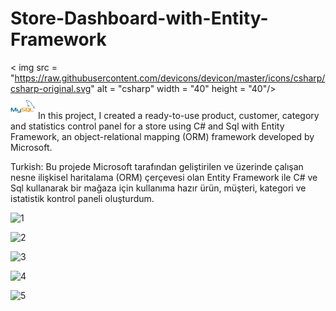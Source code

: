 # Store-Dashboard-with-Entity-Framework
< img src = "https://raw.githubusercontent.com/devicons/devicon/master/icons/csharp/csharp-original.svg" alt = "csharp" width = "40" height = "40"/>  
<img src = "https://raw.githubusercontent.com/devicons/devicon/master/icons/mysql/mysql-original-wordmark.svg" alt = "mysql" width = "40" height = "40"/>
In this project, I created a ready-to-use product, customer, category and statistics control panel for a store using C# and Sql with Entity Framework, an object-relational mapping (ORM) framework developed by Microsoft.

Turkish: Bu projede Microsoft tarafından geliştirilen ve üzerinde çalışan nesne ilişkisel haritalama (ORM) çerçevesi olan Entity Framework ile C# ve Sql kullanarak bir mağaza için kullanıma hazır ürün, müşteri, kategori ve istatistik kontrol paneli oluşturdum.

![1](https://github.com/ozcanbayram/Store-Dashboard-with-Entity-Framework/assets/117665864/d5f9aacb-37d2-4353-90e9-5aa389f84ddc)

![2](https://github.com/ozcanbayram/Store-Dashboard-with-Entity-Framework/assets/117665864/10381fba-4ff1-42d1-a09b-c901a77ae70a)

![3](https://github.com/ozcanbayram/Store-Dashboard-with-Entity-Framework/assets/117665864/f9048a48-79e4-45d6-aadd-6c5c5935f2b7)

![4](https://github.com/ozcanbayram/Store-Dashboard-with-Entity-Framework/assets/117665864/a1805c8e-7943-4fed-a413-66b13d3726d9)

![5](https://github.com/ozcanbayram/Store-Dashboard-with-Entity-Framework/assets/117665864/77d31a92-e7db-4898-9162-5e02de6c11f8)
